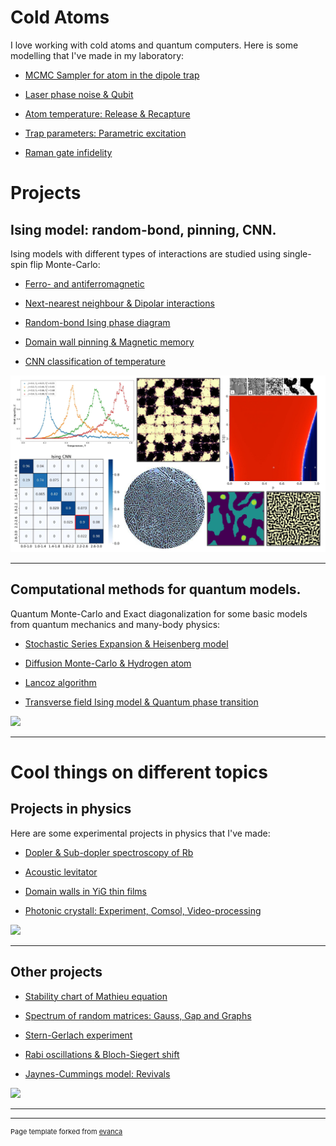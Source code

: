 # Cold Atoms

I love working with cold atoms and quantum computers. Here is some modelling that I've made in my laboratory:

- [MCMC Sampler for atom in the dipole trap](/)
  
- [Laser phase noise & Qubit](/)

- [Atom temperature: Release & Recapture](/)

- [Trap parameters: Parametric excitation](/)

- [Raman gate infidelity](/)


# Projects

## Ising model: random-bond, pinning, CNN.

Ising models with different types of interactions are studied using single-spin flip Monte-Carlo: 

- [Ferro- and antiferromagnetic](/sample_page)
  
- [Next-nearest neighbour & Dipolar interactions](/)
  
- [Random-bond Ising phase diagram](/)
  
- [Domain wall pinning & Magnetic memory](/)

- [CNN classification of temperature](/)


<img src="images/Ising_Logo.jpg?raw=true"/>

---

## Computational methods for quantum models.

Quantum Monte-Carlo and Exact diagonalization for some basic models from quantum mechanics and many-body physics:

- [Stochastic Series Expansion & Heisenberg model](/)

- [Diffusion Monte-Carlo & Hydrogen atom](/)

- [Lancoz algorithm](/)

- [Transverse field Ising model & Quantum phase transition](/)
  

<img src="images/dummy_thumbnail.jpg?raw=true"/>

---

# Cool things on different topics

## Projects in physics
Here are some experimental projects in physics that I've made:

- [Dopler & Sub-dopler spectroscopy of Rb](/)

- [Acoustic levitator](/)

- [Domain walls in YiG thin films](/)

- [Photonic crystall: Experiment, Comsol, Video-processing](/)

<img src="images/dummy_thumbnail.jpg?raw=true"/>

---

## Other projects

- [Stability chart of Mathieu equation](/)

- [Spectrum of random matrices: Gauss, Gap and Graphs](/)

- [Stern-Gerlach experiment](/)

- [Rabi oscillations & Bloch-Siegert shift](/)

- [Jaynes-Cummings model: Revivals](/)

<img src="images/dummy_thumbnail.jpg?raw=true"/>

---






---
<p style="font-size:11px">Page template forked from <a href="https://github.com/evanca/quick-portfolio">evanca</a></p>
<!-- Remove above link if you don't want to attibute -->
